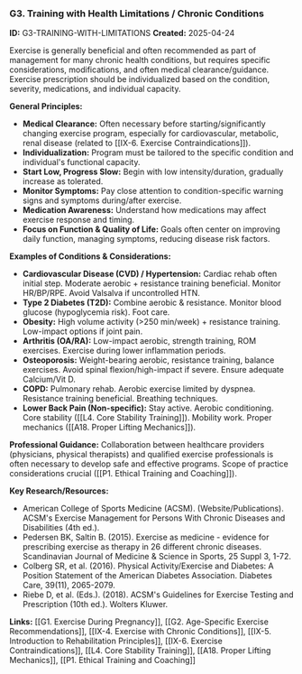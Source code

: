 ### G3. Training with Health Limitations / Chronic Conditions
**ID:** G3-TRAINING-WITH-LIMITATIONS
**Created:** 2025-04-24

Exercise is generally beneficial and often recommended as part of management for many chronic health conditions, but requires specific considerations, modifications, and often medical clearance/guidance. Exercise prescription should be individualized based on the condition, severity, medications, and individual capacity.

**General Principles:**
- **Medical Clearance:** Often necessary before starting/significantly changing exercise program, especially for cardiovascular, metabolic, renal disease (related to [[IX-6. Exercise Contraindications]]).
- **Individualization:** Program must be tailored to the specific condition and individual's functional capacity.
- **Start Low, Progress Slow:** Begin with low intensity/duration, gradually increase as tolerated.
- **Monitor Symptoms:** Pay close attention to condition-specific warning signs and symptoms during/after exercise.
- **Medication Awareness:** Understand how medications may affect exercise response and timing.
- **Focus on Function & Quality of Life:** Goals often center on improving daily function, managing symptoms, reducing disease risk factors.

**Examples of Conditions & Considerations:**
- **Cardiovascular Disease (CVD) / Hypertension:** Cardiac rehab often initial step. Moderate aerobic + resistance training beneficial. Monitor HR/BP/RPE. Avoid Valsalva if uncontrolled HTN.
- **Type 2 Diabetes (T2D):** Combine aerobic & resistance. Monitor blood glucose (hypoglycemia risk). Foot care.
- **Obesity:** High volume activity (>250 min/week) + resistance training. Low-impact options if joint pain.
- **Arthritis (OA/RA):** Low-impact aerobic, strength training, ROM exercises. Exercise during lower inflammation periods.
- **Osteoporosis:** Weight-bearing aerobic, resistance training, balance exercises. Avoid spinal flexion/high-impact if severe. Ensure adequate Calcium/Vit D.
- **COPD:** Pulmonary rehab. Aerobic exercise limited by dyspnea. Resistance training beneficial. Breathing techniques.
- **Lower Back Pain (Non-specific):** Stay active. Aerobic conditioning. Core stability ([[L4. Core Stability Training]]). Mobility work. Proper mechanics ([[A18. Proper Lifting Mechanics]]).

**Professional Guidance:** Collaboration between healthcare providers (physicians, physical therapists) and qualified exercise professionals is often necessary to develop safe and effective programs. Scope of practice considerations crucial ([[P1. Ethical Training and Coaching]]).

**Key Research/Resources:**
- American College of Sports Medicine (ACSM). (Website/Publications). ACSM's Exercise Management for Persons With Chronic Diseases and Disabilities (4th ed.).
- Pedersen BK, Saltin B. (2015). Exercise as medicine - evidence for prescribing exercise as therapy in 26 different chronic diseases. Scandinavian Journal of Medicine & Science in Sports, 25 Suppl 3, 1-72.
- Colberg SR, et al. (2016). Physical Activity/Exercise and Diabetes: A Position Statement of the American Diabetes Association. Diabetes Care, 39(11), 2065-2079.
- Riebe D, et al. (Eds.). (2018). ACSM's Guidelines for Exercise Testing and Prescription (10th ed.). Wolters Kluwer.

**Links:** [[G1. Exercise During Pregnancy]], [[G2. Age-Specific Exercise Recommendations]], [[IX-4. Exercise with Chronic Conditions]], [[IX-5. Introduction to Rehabilitation Principles]], [[IX-6. Exercise Contraindications]], [[L4. Core Stability Training]], [[A18. Proper Lifting Mechanics]], [[P1. Ethical Training and Coaching]]